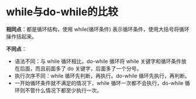 # while与do-while的比较

**相同点**：都是循环结构，使用 while(循环条件) 表示循环条件，使用大括号将循环操作括起来。

**不同点**：

- 语法不同：与 while 循环相比，do-while 循环将 while 关键字和循环条件放在后面，而且前面多了 do 关键字，后面多了一个分号。
- 执行次序不同：while 循环先判断，再执行。do-while 循环先执行，再判断。
- 一开始循环条件就不满足的情况下，while 循环一次都不会执行，do-while 循环则不管什么情况下都至少执行一次。